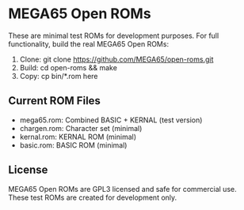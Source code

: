 # MEGA65 Open ROMs

These are minimal test ROMs for development purposes.
For full functionality, build the real MEGA65 Open ROMs:

1. Clone: git clone https://github.com/MEGA65/open-roms.git
2. Build: cd open-roms && make
3. Copy: cp bin/*.rom here

## Current ROM Files

- mega65.rom: Combined BASIC + KERNAL (test version)
- chargen.rom: Character set (minimal)
- kernal.rom: KERNAL ROM (minimal)
- basic.rom: BASIC ROM (minimal)

## License

MEGA65 Open ROMs are GPL3 licensed and safe for commercial use.
These test ROMs are created for development only.
